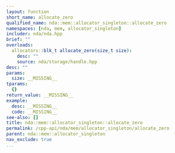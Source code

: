 ```yaml
---
layout: function
short_name: allocate_zero
qualified_name: nda::mem::allocator_singleton::allocate_zero
namespaces: [nda, mem, allocator_singleton]
includer: nda/nda.hpp
brief: ""
overloads:
  allocators::blk_t allocate_zero(size_t size):
    desc: ""
    source: nda/storage/handle.hpp
desc: ""
params:
  size: __MISSING__
tparams:
  {}
return_value: __MISSING__
example:
  desc: __MISSING__
  code: __MISSING__
see-also: []
title: nda::mem::allocator_singleton::allocate_zero
permalink: /cpp-api/nda/mem/allocator_singleton/allocate_zero
parent: nda::mem::allocator_singleton
nav_exclude: true
...
```


